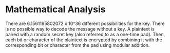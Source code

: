 # Mathematical Analysis
There are 6.1561195802072 x 10^36 different possibilities for the key.
There is no possible way to decode the message without a key.
A plaintext is paired with a random secret key (also referred to as a one-time pad). Then, each bit or character of the plaintext is encrypted by combining it with the corresponding bit or character from the pad using modular addition.

